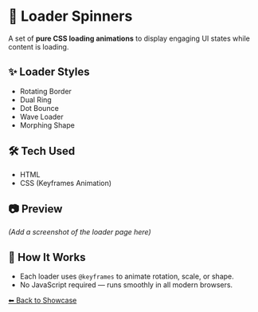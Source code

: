 # 🔄 Loader Spinners

A set of **pure CSS loading animations** to display engaging UI states while content is loading.

## ✨ Loader Styles
- Rotating Border
- Dual Ring
- Dot Bounce
- Wave Loader
- Morphing Shape

## 🛠 Tech Used
- HTML
- CSS (Keyframes Animation)

## 📷 Preview
*(Add a screenshot of the loader page here)*

## 🎯 How It Works
- Each loader uses `@keyframes` to animate rotation, scale, or shape.
- No JavaScript required — runs smoothly in all modern browsers.

[⬅ Back to Showcase](../../index.html)
